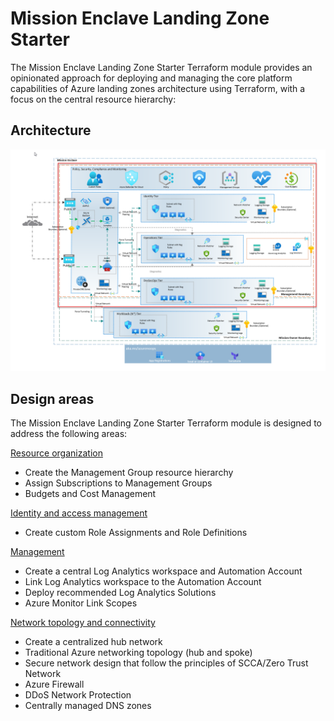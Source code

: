 # Mission Enclave Landing Zone Starter

The Mission Enclave Landing Zone Starter Terraform module provides an opinionated approach for deploying and managing the core platform capabilities of Azure landing zones architecture using Terraform, with a focus on the central resource hierarchy:

## Architecture

![Architecture](../img/normalized-architecture.png)

## Design areas

The Mission Enclave Landing Zone Starter Terraform module is designed to address the following areas:

[Resource organization](https://learn.microsoft.com/azure/cloud-adoption-framework/ready/landing-zone/design-area/resource-org)

- Create the Management Group resource hierarchy
- Assign Subscriptions to Management Groups
- Budgets and Cost Management

[Identity and access management](https://learn.microsoft.com/azure/cloud-adoption-framework/ready/landing-zone/design-area/identity-access)

- Create custom Role Assignments and Role Definitions

[Management](https://learn.microsoft.com/azure/cloud-adoption-framework/ready/landing-zone/design-area/management)

- Create a central Log Analytics workspace and Automation Account
- Link Log Analytics workspace to the Automation Account
- Deploy recommended Log Analytics Solutions
- Azure Monitor Link Scopes

[Network topology and connectivity](https://learn.microsoft.com/azure/cloud-adoption-framework/ready/landing-zone/design-area/networking)

- Create a centralized hub network
- Traditional Azure networking topology (hub and spoke)
- Secure network design that follow the principles of SCCA/Zero Trust Network
- Azure Firewall
- DDoS Network Protection
- Centrally managed DNS zones
